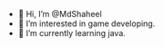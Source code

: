 - 👋 Hi, I’m @MdShaheel
- 👀 I’m interested in game developing.
- 🌱 I’m currently learning java.
  

<!---
MdShaheel/MdShaheel is a ✨ special ✨ repository because its `README.md` (this file) appears on your GitHub profile.
You can click the Preview link to take a look at your changes.
--->

